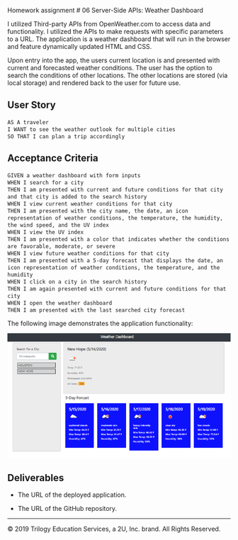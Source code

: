 Homework assignment # 06 Server-Side APIs: Weather Dashboard

I utilized Third-party APIs from OpenWeather.com to access data and functionality.  I utilized the APIs to make requests with specific parameters to a URL. The application is a weather dashboard that will run in the browser and feature dynamically updated HTML and CSS. 

Upon entry into the app, the users current location is and presented with current and forecasted weather conditions.  The user has the option to search the conditions of other locations.  The other locations are stored (via local storage) and rendered back to the user for future use.

## User Story

```
AS A traveler
I WANT to see the weather outlook for multiple cities
SO THAT I can plan a trip accordingly
```

## Acceptance Criteria

```
GIVEN a weather dashboard with form inputs
WHEN I search for a city
THEN I am presented with current and future conditions for that city and that city is added to the search history
WHEN I view current weather conditions for that city
THEN I am presented with the city name, the date, an icon representation of weather conditions, the temperature, the humidity, the wind speed, and the UV index
WHEN I view the UV index
THEN I am presented with a color that indicates whether the conditions are favorable, moderate, or severe
WHEN I view future weather conditions for that city
THEN I am presented with a 5-day forecast that displays the date, an icon representation of weather conditions, the temperature, and the humidity
WHEN I click on a city in the search history
THEN I am again presented with current and future conditions for that city
WHEN I open the weather dashboard
THEN I am presented with the last searched city forecast
```

The following image demonstrates the application functionality:

![weather dashboard demo](./Assets/Capture.PNG)

## Deliverables

* The URL of the deployed application.

* The URL of the GitHub repository.

- - -
© 2019 Trilogy Education Services, a 2U, Inc. brand. All Rights Reserved.
